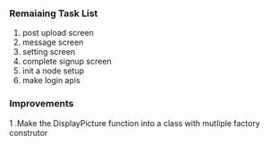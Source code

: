 ### Remaiaing Task List
1. post upload screen
2. message screen
3. setting screen
4. complete signup screen
5. init a node setup 
6. make login apis



### Improvements
1 .Make the DisplayPicture function into a class with mutliple factory construtor

